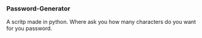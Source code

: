 ### Password-Generator
A scritp made in python. Where ask you how many characters do you want for you password.
